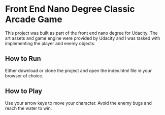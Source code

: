 # Front End Nano Degree Classic Arcade Game
This project was built as part of the front end nano degree for Udacity. The art assets and game engine were provided by Udacity and I was tasked with implementing the player and enemy objects.

## How to Run
Either download or clone the project and open the index.html file in your browser of choice.

## How to Play
Use your arrow keys to move your character. Avoid the enemy bugs and reach the water to win.